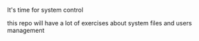 It's time for system control

this repo will have a lot of exercises about system files and users management
